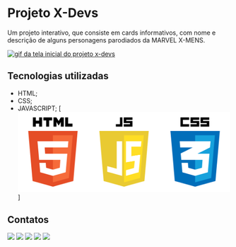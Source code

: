 # Projeto X-Devs
Um projeto interativo, que consiste em cards informativos, com nome e descrição de alguns personagens parodiados da MARVEL X-MENS.

[<img src="./src/imagens/imagens readme/Animação tela.gif" alt="gif da tela inicial do projeto x-devs">](https://slv-levi.github.io/x-devs-final/)

## Tecnologias utilizadas
- HTML;
- CSS;
- JAVASCRIPT;
[<img src="./src/imagens/imagens readme/pngegg.png" alt="png das linguagens html, css e javascript">]

## Contatos
<div> 
  <a href="https://www.youtube.com/@levisilva6906" target="_blank"><img src="https://img.shields.io/badge/YouTube-FF0000?style=for-the-badge&logo=youtube&logoColor=white" target="_blank"></a>
  <a href="https://instagram.com/slv_levi" target="_blank"><img src="https://img.shields.io/badge/-Instagram-%23E4405F?style=for-the-badge&logo=instagram&logoColor=white" target="_blank"></a>
<a href="https://discord.gg/g5DdtEvN" target="_blank"><img src="https://img.shields.io/badge/Discord-7289DA?style=for-the-badge&logo=discord&logoColor=white" target="_blank"></a> 
  <a href = "mailto:levizinhowskateboard@gmail.com"><img src="https://img.shields.io/badge/-Gmail-%23333?style=for-the-badge&logo=gmail&logoColor=white" target="_blank"></a>
  <a href="https://www.linkedin.com/in/levi-silva-0b3b33206" target="_blank"><img src="https://img.shields.io/badge/-LinkedIn-%230077B5?style=for-the-badge&logo=linkedin&logoColor=white" target="_blank"></a>
</div>